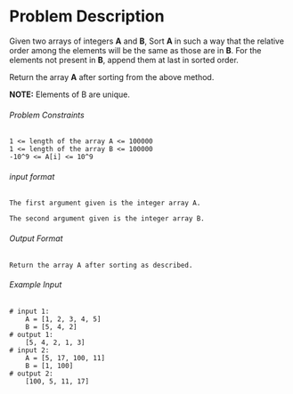 # Problem Description

Given two arrays of integers **A** and **B**, Sort **A** in such a way that the relative order among the elements will be the same as those are in **B**.
For the elements not present in **B**, append them at last in sorted order.

Return the array **A** after sorting from the above method.

**NOTE:** Elements of B are unique.

###### Problem Constraints

```
1 <= length of the array A <= 100000
1 <= length of the array B <= 100000
-10^9 <= A[i] <= 10^9
```

###### input format

``` 
The first argument given is the integer array A.

The second argument given is the integer array B.
```

###### Output Format

```
Return the array A after sorting as described.
```

###### Example Input

```
# input 1: 
    A = [1, 2, 3, 4, 5]
    B = [5, 4, 2]
# output 1: 
    [5, 4, 2, 1, 3]
# input 2: 
    A = [5, 17, 100, 11]
    B = [1, 100]
# output 2: 
    [100, 5, 11, 17]
```
